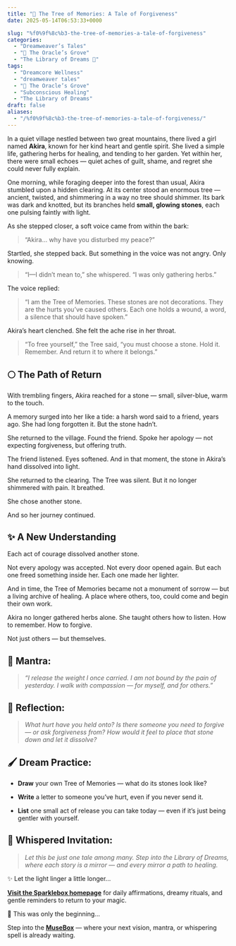 ```yaml
---
title: "🌳 The Tree of Memories: A Tale of Forgiveness"
date: 2025-05-14T06:53:33+0000

slug: "%f0%9f%8c%b3-the-tree-of-memories-a-tale-of-forgiveness"
categories:
  - "Dreamweaver’s Tales"
  - "🔮 The Oracle’s Grove"
  - "The Library of Dreams 📜"
tags:
  - "Dreamcore Wellness"
  - "dreamweaver tales"
  - "🔮 The Oracle’s Grove"
  - "Subconscious Healing"
  - "The Library of Dreams"
draft: false
aliases:
  - "/%f0%9f%8c%b3-the-tree-of-memories-a-tale-of-forgiveness/"
---
```

In a quiet village nestled between two great mountains, there lived a girl named **Akira**, known for her kind heart and gentle spirit. She lived a simple life, gathering herbs for healing, and tending to her garden. Yet within her, there were small echoes — quiet aches of guilt, shame, and regret she could never fully explain.

One morning, while foraging deeper into the forest than usual, Akira stumbled upon a hidden clearing. At its center stood an enormous tree — ancient, twisted, and shimmering in a way no tree should shimmer. Its bark was dark and knotted, but its branches held **small, glowing stones**, each one pulsing faintly with light.

As she stepped closer, a soft voice came from within the bark:

> “Akira… why have you disturbed my peace?”

Startled, she stepped back. But something in the voice was not angry. Only knowing.

> “I—I didn’t mean to,” she whispered. “I was only gathering herbs.”

The voice replied:

> “I am the Tree of Memories. These stones are not decorations. They are the hurts you’ve caused others. Each one holds a wound, a word, a silence that should have spoken.”

Akira’s heart clenched. She felt the ache rise in her throat.

> “To free yourself,” the Tree said, “you must choose a stone. Hold it. Remember. And return it to where it belongs.”

## 🌕 The Path of Return

With trembling fingers, Akira reached for a stone — small, silver-blue, warm to the touch.

A memory surged into her like a tide: a harsh word said to a friend, years ago. She had long forgotten it. But the stone hadn’t.

She returned to the village. Found the friend. Spoke her apology — not expecting forgiveness, but offering truth.

The friend listened. Eyes softened. And in that moment, the stone in Akira’s hand dissolved into light.

She returned to the clearing. The Tree was silent. But it no longer shimmered with pain. It breathed.

She chose another stone.

And so her journey continued.

## ✨ A New Understanding

Each act of courage dissolved another stone.

Not every apology was accepted. Not every door opened again. But each one freed something inside her. Each one made her lighter.

And in time, the Tree of Memories became not a monument of sorrow — but a living archive of healing. A place where others, too, could come and begin their own work.

Akira no longer gathered herbs alone. She taught others how to listen. How to remember. How to forgive.

Not just others — but themselves.

## 🌸 Mantra:

> *“I release the weight I once carried. I am not bound by the pain of yesterday. I walk with compassion — for myself, and for others.”*

## 🔮 Reflection:

> *What hurt have you held onto?*
*Is there someone you need to forgive — or ask forgiveness from?*
*How would it feel to place that stone down and let it dissolve?*

## 🖌️ Dream Practice:

- **Draw** your own Tree of Memories — what do its stones look like?

- **Write** a letter to someone you’ve hurt, even if you never send it.

- **List** one small act of release you can take today — even if it’s just being gentler with yourself.

## 🌌 Whispered Invitation:

> *Let this be just one tale among many. Step into the Library of Dreams, where each story is a mirror — and every mirror a path to healing.*

✨ Let the light linger a little longer...

[**Visit the Sparklebox homepage**](https://sparklebox.blog) for daily affirmations, dreamy rituals, and gentle reminders to return to your magic.

💭 This was only the beginning...

Step into the [**MuseBox**](https://sparklebox.blog/tag/musebox) — where your next vision, mantra, or whispering spell is already waiting.